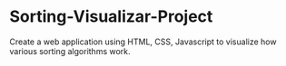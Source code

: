 # Sorting-Visualizar-Project
Create a web application using HTML, CSS, Javascript to visualize how various sorting algorithms work.
